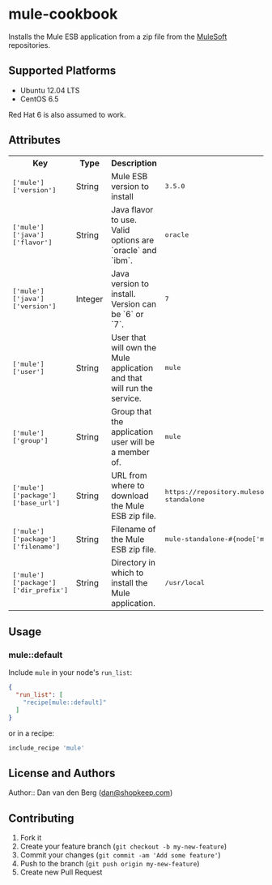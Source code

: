 # mule-cookbook

Installs the Mule ESB application from a zip file from the [MuleSoft](http://www.mulesoft.org) repositories.

## Supported Platforms

- Ubuntu 12.04 LTS
- CentOS 6.5

Red Hat 6 is also assumed to work.

## Attributes

<table>
  <tr>
    <th>Key</th>
    <th>Type</th>
    <th>Description</th>
    <th>Default</th>
  </tr>
  <tr>
    <td><tt>['mule']['version']</tt></td>
    <td>String</td>
    <td>Mule ESB version to install</td>
    <td><tt>3.5.0</tt></td>
  </tr>
  <tr>
    <td><tt>['mule']['java']['flavor']</tt></td>
    <td>String</td>
    <td>Java flavor to use. Valid options are `oracle` and `ibm`.</td>
    <td><tt>oracle</tt></td>
  </tr>
  <tr>
    <td><tt>['mule']['java']['version']</tt></td>
    <td>Integer</td>
    <td>Java version to install. Version can be `6` or `7`.</td>
    <td><tt>7</tt></td>
  </tr>
  <tr>
    <td><tt>['mule']['user']</tt></td>
    <td>String</td>
    <td>User that will own the Mule application and that will run the service.</td>
    <td><tt>mule</tt></td>
  </tr>
  <tr>
    <td><tt>['mule']['group']</tt></td>
    <td>String</td>
    <td>Group that the application user will be a member of.</td>
    <td><tt>mule</tt></td>
  </tr>
  <tr>
    <td><tt>['mule']['package']['base_url']</tt></td>
    <td>String</td>
    <td>URL from where to download the Mule ESB zip file.</td>
    <td><tt>https://repository.mulesoft.org/nexus/content/repositories/releases/org/mule/distributions/mule-standalone</tt></td>
  </tr>
  <tr>
    <td><tt>['mule']['package']['filename']</tt></td>
    <td>String</td>
    <td>Filename of the Mule ESB zip file.</td>
    <td><tt>mule-standalone-#{node['mule']['version']}.zip</tt></td>
  </tr>
  <tr>
    <td><tt>['mule']['package']['dir_prefix']</tt></td>
    <td>String</td>
    <td>Directory in which to install the Mule application.</td>
    <td><tt>/usr/local</tt></td>
  </tr>
</table>

## Usage

### mule::default

Include `mule` in your node's `run_list`:

```json
{
  "run_list": [
    "recipe[mule::default]"
  ]
}
```

or in a recipe:

```ruby
include_recipe 'mule'
```

## License and Authors

Author:: Dan van den Berg (<dan@shopkeep.com>)

## Contributing

1. Fork it
2. Create your feature branch (`git checkout -b my-new-feature`)
3. Commit your changes (`git commit -am 'Add some feature'`)
4. Push to the branch (`git push origin my-new-feature`)
5. Create new Pull Request
